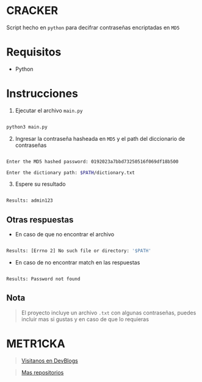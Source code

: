 # CRACKER

Script hecho en `python` para decifrar contraseñas encriptadas en `MD5`

# Requisitos

* Python

# Instrucciones

1. Ejecutar el archivo `main.py`

~~~bash

python3 main.py

~~~

2. Ingresar la contraseña hasheada en `MD5` y el path del diccionario de contraseñas

~~~bash

Enter the MD5 hashed password: 0192023a7bbd73250516f069df18b500

Enter the dictionary path: $PATH/dictionary.txt

~~~

3. Espere su resultado

~~~bash

Results: admin123

~~~

## Otras respuestas

* En caso de que no encontrar el archivo

~~~bash

Results: [Errno 2] No such file or directory: '$PATH'

~~~

* En caso de no encontrar match en las respuestas

~~~bash

Results: Password not found

~~~

## Nota

> El proyecto incluye un archivo `.txt` con algunas contraseñas, puedes incluir mas si gustas y en caso de que lo requieras

# **METR1CKA**

> [Visitanos en DevBlogs](https://metr1cka.github.io "Pagina web")

> [Mas repositorios](https://github.com/METR1CKA "Mi perfil")
